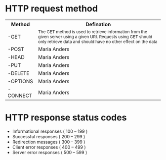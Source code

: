 # HTTP request method
<table>
  <tr>
    <th>Method</th>
    <th>Defination</th>    
  </tr>
  <tr><td>-GET</td><td><small>The GET method is used to retrieve information from the given server using a given URI. Requests using GET should only retrieve data and should have no other effect on the data</small></td></tr>
  <tr><td>-POST</td><td>Maria Anders</td></tr>
  <tr><td>-HEAD</td><td>Maria Anders</td></tr>
  <tr><td>-PUT</td><td>Maria Anders</td></tr>
  <tr><td>-DELETE</td><td>Maria Anders</td></tr>
  <tr><td>-OPTIONS</td><td>Maria Anders</td></tr>
  <tr><td>-CONNECT</td><td>Maria Anders</td></tr>

</table>

# HTTP response status codes
<ul> 
  <li>Informational responses ( 100 – 199 )</li>
  <li>Successful responses ( 200 – 299 )</li>
  <li>Redirection messages ( 300 – 399 )</li>
  <li>Client error responses ( 400 – 499 )</li>
  <li>Server error responses ( 500 – 599 )</li>
